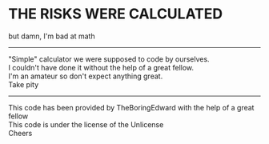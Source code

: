 <h1>THE RISKS WERE CALCULATED</h1>

but damn, I'm bad at math
***

"Simple" calculator we were supposed to code by ourselves.\
I couldn't have done it without the help of a great fellow.\
I'm an amateur so don't expect anything great.\
Take pity

***

This code has been provided by TheBoringEdward with the help of a great fellow\
This code is under the license of the Unlicense\
Cheers